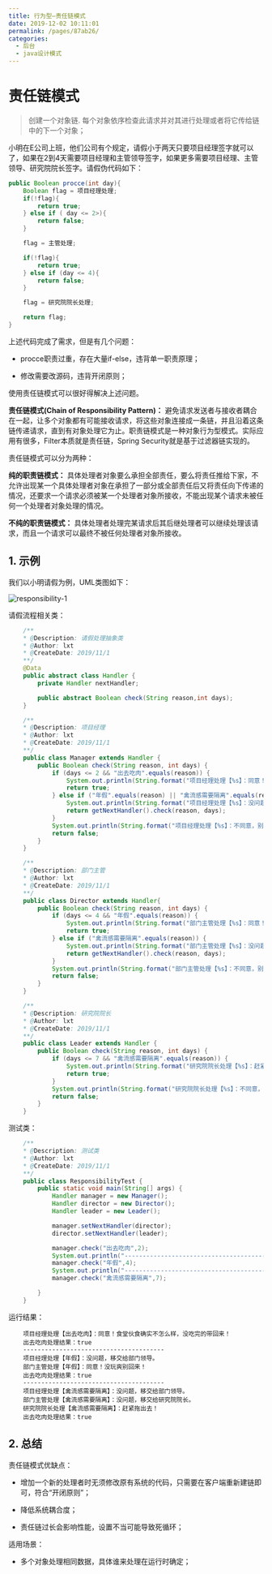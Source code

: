 ```yaml
---
title: 行为型—责任链模式
date: 2019-12-02 10:11:01
permalink: /pages/87ab26/
categories:
  - 后台
  - java设计模式
---
```

# 责任链模式

> 创建一个对象链. 每个对象依序检查此请求并对其进行处理或者将它传给链中的下一个对象；

小明在E公司上班，他们公司有个规定，请假小于两天只要项目经理签字就可以了，如果在2到4天需要项目经理和主管领导签字，如果更多需要项目经理、主管领导、研究院院长签字。请假伪代码如下：

```java
public Boolean procce(int day){
    Boolean flag = 项目经理处理;
    if(!flag){
        return true;
    } else if ( day <= 2>){
        return false;
    }

    flag = 主管处理;

    if(!flag){
        return true;
    } else if (day <= 4){
        return false;
    }

    flag = 研究院院长处理;

    return flag;
}
```

上述代码完成了需求，但是有几个问题：

- procce职责过重，存在大量if-else，违背单一职责原理；

- 修改需要改源码，违背开闭原则；

使用责任链模式可以很好得解决上述问题。

**责任链模式(Chain of Responsibility Pattern)：** 避免请求发送者与接收者耦合在一起，让多个对象都有可能接收请求，将这些对象连接成一条链，并且沿着这条链传递请求，直到有对象处理它为止。职责链模式是一种对象行为型模式。实际应用有很多，Filter本质就是责任链，Spring Security就是基于过滤器链实现的。

责任链模式可以分为两种：

**纯的职责链模式：** 具体处理者对象要么承担全部责任，要么将责任推给下家，不允许出现某一个具体处理者对象在承担了一部分或全部责任后又将责任向下传递的情况，还要求一个请求必须被某一个处理者对象所接收，不能出现某个请求未被任何一个处理者对象处理的情况。

**不纯的职责链模式：** 具体处理者处理完某请求后其后继处理者可以继续处理该请求，而且一个请求可以最终不被任何处理者对象所接收。

## 1. 示例

我们以小明请假为例，UML类图如下：

![responsibility-1](https://gitee.com/liuxingtian/markdow/raw/master/02.后台/01.java设计模式/images/responsibility/responsibility-1.png)

请假流程相关类：

```java
    /**
    * @Description: 请假处理抽象类
    * @Author: lxt
    * @CreateDate: 2019/11/1
    **/
    @Data
    public abstract class Handler {
        private Handler nextHandler;

        public abstract Boolean check(String reason,int days);
    }

    /**
    * @Description: 项目经理
    * @Author: lxt
    * @CreateDate: 2019/11/1
    **/
    public class Manager extends Handler {
        public Boolean check(String reason, int days) {
            if (days <= 2 && "出去吃肉".equals(reason)) {
                System.out.println(String.format("项目经理处理【%s】：同意！食堂伙食确实不怎么样，没吃完的带回来！", reason));
                return true;
            } else if ("年假".equals(reason) || "禽流感需要隔离".equals(reason)) {
                System.out.println(String.format("项目经理处理【%s】：没问题，移交给部门领导。", reason));
                return getNextHandler().check(reason, days);
            }
            System.out.println(String.format("项目经理处理【%s】：不同意，别乱请假", reason));
            return false;
        }
    }

    /**
    * @Description: 部门主管
    * @Author: lxt
    * @CreateDate: 2019/11/1
    **/
    public class Director extends Handler{
        public Boolean check(String reason, int days) {
            if (days <= 4 && "年假".equals(reason)) {
                System.out.println(String.format("部门主管处理【%s】：同意！没玩爽别回来！", reason));
                return true;
            } else if ("禽流感需要隔离".equals(reason)) {
                System.out.println(String.format("部门主管处理【%s】：没问题，移交给研究院院长。", reason));
                return getNextHandler().check(reason, days);
            }
            System.out.println(String.format("部门主管处理【%s】：不同意，别乱请假", reason));
            return false;
        }
    }

    /**
    * @Description: 研究院院长
    * @Author: lxt
    * @CreateDate: 2019/11/1
    **/
    public class Leader extends Handler {
        public Boolean check(String reason, int days) {
            if (days <= 7 && "禽流感需要隔离".equals(reason)) {
                System.out.println(String.format("研究院院长处理【%s】：赶紧拖出去！", reason));
                return true;
            }
            System.out.println(String.format("研究院院长处理【%s】：不同意，别乱请假", reason));
            return false;
        }
    }
```

测试类：

```java
    /**
    * @Description: 测试类
    * @Author: lxt
    * @CreateDate: 2019/11/1
    **/
    public class ResponsibilityTest {
        public static void main(String[] args) {
            Handler manager = new Manager();
            Handler director = new Director();
            Handler leader = new Leader();

            manager.setNextHandler(director);
            director.setNextHandler(leader);

            manager.check("出去吃肉",2);
            System.out.println("---------------------------------------");
            manager.check("年假",4);
            System.out.println("---------------------------------------");
            manager.check("禽流感需要隔离",7);

        }
    }
```

运行结果：

```String
    项目经理处理【出去吃肉】：同意！食堂伙食确实不怎么样，没吃完的带回来！
    出去吃肉处理结果：true
    ---------------------------------------
    项目经理处理【年假】：没问题，移交给部门领导。
    部门主管处理【年假】：同意！没玩爽别回来！
    出去吃肉处理结果：true
    ---------------------------------------
    项目经理处理【禽流感需要隔离】：没问题，移交给部门领导。
    部门主管处理【禽流感需要隔离】：没问题，移交给研究院院长。
    研究院院长处理【禽流感需要隔离】：赶紧拖出去！
    出去吃肉处理结果：true
```

## 2. 总结

责任链模式优缺点：

- 增加一个新的处理者时无须修改原有系统的代码，只需要在客户端重新建链即可，符合“开闭原则”；

- 降低系统耦合度；

- 责任链过长会影响性能，设置不当可能导致死循环；

适用场景：

- 多个对象处理相同数据，具体谁来处理在运行时确定；
